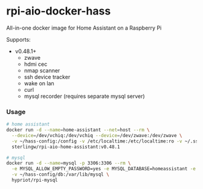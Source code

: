 # rpi-aio-docker-hass
All-in-one docker image for Home Assistant on a Raspberry Pi

Supports:
- v0.48.1+
  - zwave
  - hdmi cec
  - nmap scanner
  - ssh device tracker
  - wake on lan
  - curl
  - mysql recorder (requires separate mysql server)

### Usage

```bash
# home assistant
docker run -d --name=home-assistant --net=host --rm \
  --device=/dev/vchiq:/dev/vchiq --device=/dev/zwave:/dev/zwave \
  -v ~/hass-config:/config -v /etc/localtime:/etc/localtime:ro -v ~/.ssh:/ssh \
  sterlingw/rpi-aio-home-assistant:v0.48.1
```

```bash
# mysql
docker run -d --name=mysql -p 3306:3306 --rm \
  -e MYSQL_ALLOW_EMPTY_PASSWORD=yes -e MYSQL_DATABASE=homeassistant -e MYSQL_USER=hass -e MYSQL_PASSWORD=hass \
  -v ~/hass-config/db:/var/lib/mysql \
  hypriot/rpi-mysql
```
